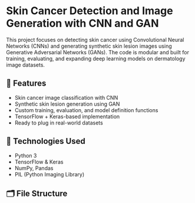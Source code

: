 # Skin Cancer Detection and Image Generation with CNN and GAN

This project focuses on detecting skin cancer using Convolutional Neural Networks (CNNs) and generating synthetic skin lesion images using Generative Adversarial Networks (GANs). The code is modular and built for training, evaluating, and expanding deep learning models on dermatology image datasets.

## 🧠 Features

- Skin cancer image classification with CNN
- Synthetic skin lesion generation using GAN
- Custom training, evaluation, and model definition functions
- TensorFlow + Keras-based implementation
- Ready to plug in real-world datasets

## 🧰 Technologies Used

- Python 3
- TensorFlow & Keras
- NumPy, Pandas
- PIL (Python Imaging Library)

## 🗂️ File Structure

